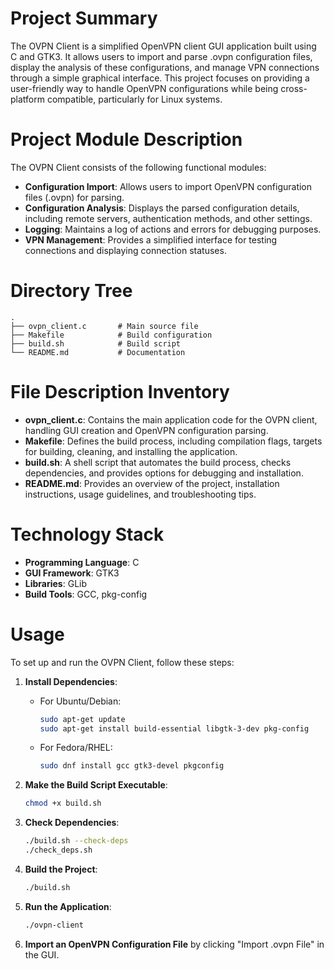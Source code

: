 # Project Summary
The OVPN Client is a simplified OpenVPN client GUI application built using C and GTK3. It allows users to import and parse .ovpn configuration files, display the analysis of these configurations, and manage VPN connections through a simple graphical interface. This project focuses on providing a user-friendly way to handle OpenVPN configurations while being cross-platform compatible, particularly for Linux systems.

# Project Module Description
The OVPN Client consists of the following functional modules:
- **Configuration Import**: Allows users to import OpenVPN configuration files (.ovpn) for parsing.
- **Configuration Analysis**: Displays the parsed configuration details, including remote servers, authentication methods, and other settings.
- **Logging**: Maintains a log of actions and errors for debugging purposes.
- **VPN Management**: Provides a simplified interface for testing connections and displaying connection statuses.

# Directory Tree
```
.
├── ovpn_client.c       # Main source file
├── Makefile            # Build configuration
├── build.sh            # Build script
└── README.md           # Documentation
```

# File Description Inventory
- **ovpn_client.c**: Contains the main application code for the OVPN client, handling GUI creation and OpenVPN configuration parsing.
- **Makefile**: Defines the build process, including compilation flags, targets for building, cleaning, and installing the application.
- **build.sh**: A shell script that automates the build process, checks dependencies, and provides options for debugging and installation.
- **README.md**: Provides an overview of the project, installation instructions, usage guidelines, and troubleshooting tips.

# Technology Stack
- **Programming Language**: C
- **GUI Framework**: GTK3
- **Libraries**: GLib
- **Build Tools**: GCC, pkg-config

# Usage
To set up and run the OVPN Client, follow these steps:

1. **Install Dependencies**:
   - For Ubuntu/Debian:
     ```bash
     sudo apt-get update
     sudo apt-get install build-essential libgtk-3-dev pkg-config
     ```
   - For Fedora/RHEL:
     ```bash
     sudo dnf install gcc gtk3-devel pkgconfig
     ```

2. **Make the Build Script Executable**:
   ```bash
   chmod +x build.sh
   ```

3. **Check Dependencies**:
   ```bash
   ./build.sh --check-deps
   ./check_deps.sh
   ```

4. **Build the Project**:
   ```bash
   ./build.sh
   ```

5. **Run the Application**:
   ```bash
   ./ovpn-client
   ```

6. **Import an OpenVPN Configuration File** by clicking "Import .ovpn File" in the GUI.
